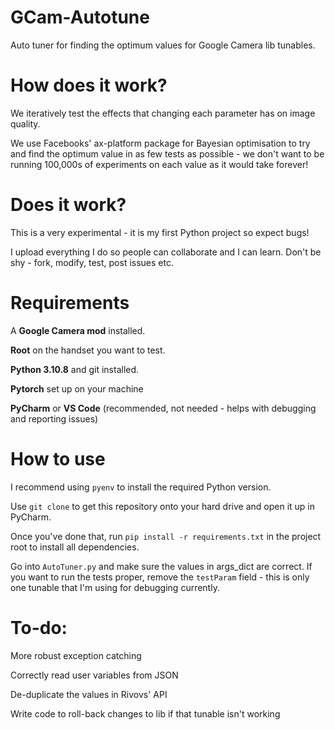 # GCam-Autotune

Auto tuner for finding the optimum values for Google Camera lib tunables.

# How does it work?

We iteratively test the effects that changing each parameter has on image quality.

We use Facebooks' ax-platform package for Bayesian optimisation to try and find the optimum value in as few tests as 
possible - we don't want to be running 100,000s of experiments on each value as it would take forever!

# Does it work?

This is a very experimental - it is my first Python project so expect bugs!

I upload everything I do so people can collaborate and I can learn. Don't be shy - fork, modify, test, post issues etc.

# Requirements

A **Google Camera mod** installed.

**Root** on the handset you want to test.

**Python 3.10.8** and git installed.

**Pytorch** set up on your machine

**PyCharm** or **VS Code** (recommended, not needed - helps with debugging and reporting issues)

# How to use

I recommend using `pyenv` to install the required Python version.

Use `git clone` to get this repository onto your hard drive and open it up in PyCharm.

Once you've done that, run `pip install -r requirements.txt` in the project root to install all dependencies.

Go into `AutoTuner.py` and make sure the values in args_dict are correct. If you want to run the tests proper, remove
the `testParam` field - this is only one tunable that I'm using for debugging currently.


# To-do:

More robust exception catching

Correctly read user variables from JSON

De-duplicate the values in Rivovs' API

Write code to roll-back changes to lib if that tunable isn't working